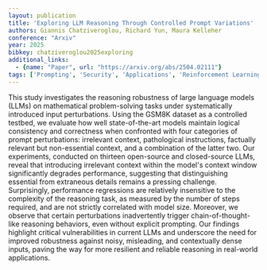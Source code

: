 ```yaml
---
layout: publication
title: 'Exploring LLM Reasoning Through Controlled Prompt Variations'
authors: Giannis Chatziveroglou, Richard Yun, Maura Kelleher
conference: "Arxiv"
year: 2025
bibkey: chatziveroglou2025exploring
additional_links:
  - {name: "Paper", url: "https://arxiv.org/abs/2504.02111"}
tags: ['Prompting', 'Security', 'Applications', 'Reinforcement Learning']
---
```

This study investigates the reasoning robustness of large language models
(LLMs) on mathematical problem-solving tasks under systematically introduced
input perturbations. Using the GSM8K dataset as a controlled testbed, we
evaluate how well state-of-the-art models maintain logical consistency and
correctness when confronted with four categories of prompt perturbations:
irrelevant context, pathological instructions, factually relevant but
non-essential context, and a combination of the latter two. Our experiments,
conducted on thirteen open-source and closed-source LLMs, reveal that
introducing irrelevant context within the model's context window significantly
degrades performance, suggesting that distinguishing essential from extraneous
details remains a pressing challenge. Surprisingly, performance regressions are
relatively insensitive to the complexity of the reasoning task, as measured by
the number of steps required, and are not strictly correlated with model size.
Moreover, we observe that certain perturbations inadvertently trigger
chain-of-thought-like reasoning behaviors, even without explicit prompting. Our
findings highlight critical vulnerabilities in current LLMs and underscore the
need for improved robustness against noisy, misleading, and contextually dense
inputs, paving the way for more resilient and reliable reasoning in real-world
applications.

